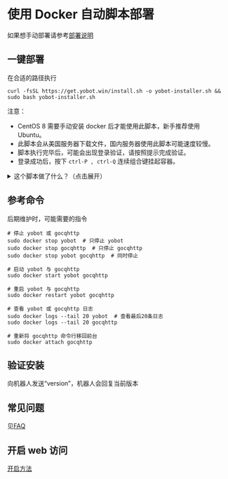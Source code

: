 # 使用 Docker 自动脚本部署

如果想手动部署请参考[部署说明](./Linux-gocqhttp.md)

## 一键部署

在合适的路径执行

```shell
curl -fsSL https://get.yobot.win/install.sh -o yobot-installer.sh && sudo bash yobot-installer.sh
```

注意：

- CentOS 8 需要手动安装 docker 后才能使用此脚本，新手推荐使用 Ubuntu。
- 此脚本会从美国服务器下载文件，国内服务器使用此脚本可能速度较慢。
- 脚本执行完毕后，可能会出现登录验证，请按照提示完成验证。
- 登录成功后，按下 `ctrl-P , ctrl-Q` 连续组合键挂起容器。

<details>
  <summary>这个脚本做了什么？（点击展开）</summary>

1. 如果没有 docker 则安装 docker
1. 在当前目录新建 `yobot_data`、 `gocqhttp_data` 存放数据，并填写配置文件
1. 新建了一个名为 `qqbot` 的 docker 网络
1. 拉取 `yobot/yobot` 镜像，创建名为 `yobot` 的容器运行 yobot，并监听 9222 端口
1. 构建了一个 `gocqhttp` 镜像，创建名为 `gocqhttp` 的容器运行 gocqhttp

</details>

## 参考命令

后期维护时，可能需要的指令

```shell
# 停止 yobot 或 gocqhttp
sudo docker stop yobot  # 只停止 yobot
sudo docker stop gocqhttp  # 只停止 gocqhttp
sudo docker stop yobot gocqhttp  # 同时停止

# 启动 yobot 与 gocqhttp
sudo docker start yobot gocqhttp

# 重启 yobot 与 gocqhttp
sudo docker restart yobot gocqhttp

# 查看 yobot 或 gocqhttp 日志
sudo docker logs --tail 20 yobot  # 查看最后20条日志
sudo docker logs --tail 20 gocqhttp

# 重新将 gocqhttp 命令行移回前台
sudo docker attach gocqhttp
```

## 验证安装

向机器人发送“version”，机器人会回复当前版本

## 常见问题

见[FAQ](../usage/faq.md)

## 开启 web 访问

[开启方法](../usage/web-mode.md)
